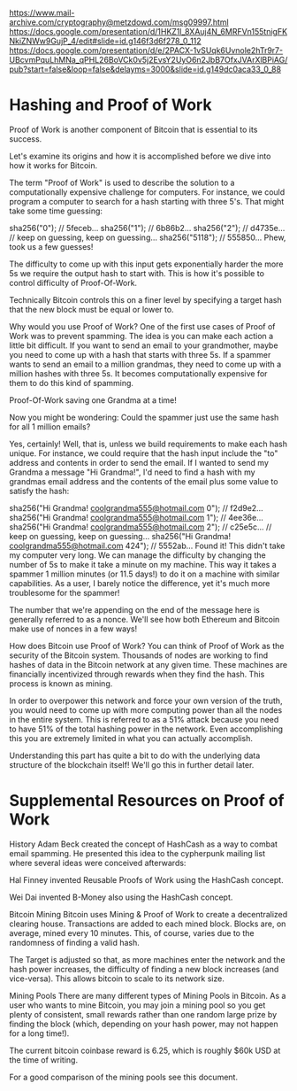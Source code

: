 https://www.mail-archive.com/cryptography@metzdowd.com/msg09997.html
https://docs.google.com/presentation/d/1HKZ1l_8XAuj4N_6MRFVn155tnigFKNkiZNWw9GujP_4/edit#slide=id.g146f3d6f278_0_112
https://docs.google.com/presentation/d/e/2PACX-1vSUqk6Uvnole2hTr9r7-UBcvmPquLhMNa_qPHL26BoVCk0v5j2EvsY2UyO6n2JbB7OfxJVArXlBPiAG/pub?start=false&loop=false&delayms=3000&slide=id.g149dc0aca33_0_88


# Hashing and Proof of Work
Proof of Work is another component of Bitcoin that is essential to its success.

Let's examine its origins and how it is accomplished before we dive into how it works for Bitcoin. 

The term "Proof of Work" is used to describe the solution to a computationally expensive challenge for computers. For instance, we could program a computer to search for a hash starting with three 5's. That might take some time guessing:

sha256("0"); // 5feceb…
sha256("1"); // 6b86b2…
sha256("2"); // d4735e…
// keep on guessing, keep on guessing…
sha256("5118"); // 555850…
Phew, took us a few guesses! 

The difficulty to come up with this input gets exponentially harder the more 5s we require the output hash to start with. This is how it's possible to control difficulty of Proof-Of-Work.

 Technically Bitcoin controls this on a finer level by specifying a target hash that the new block must be equal or lower to.

Why would you use Proof of Work?
One of the first use cases of Proof of Work was to prevent spamming. The idea is you can make each action a little bit difficult. If you want to send an email to your grandmother, maybe you need to come up with a hash that starts with three 5s. If a spammer wants to send an email to a million grandmas, they need to come up with a million hashes with three 5s. It becomes computationally expensive for them to do this kind of spamming.

 Proof-Of-Work saving one Grandma at a time!

Now you might be wondering: Could the spammer just use the same hash for all 1 million emails?

Yes, certainly! Well, that is, unless we build requirements to make each hash unique. For instance, we could require that the hash input include the "to" address and contents in order to send the email. If I wanted to send my Grandma a message "Hi Grandma!", I'd need to find a hash with my grandmas email address and the contents of the email plus some value to satisfy the hash:

sha256("Hi Grandma! coolgrandma555@hotmail.com 0"); // f2d9e2…
sha256("Hi Grandma! coolgrandma555@hotmail.com 1"); // 4ee36e…
sha256("Hi Grandma! coolgrandma555@hotmail.com 2"); // c25e5c…
// keep on guessing, keep on guessing…
sha256("Hi Grandma! coolgrandma555@hotmail.com 424"); // 5552ab…
 Found it! This didn't take my computer very long. We can manage the difficulty by changing the number of 5s to make it take a minute on my machine. This way it takes a spammer 1 million minutes (or 11.5 days!) to do it on a machine with similar capabilities. As a user, I barely notice the difference, yet it's much more troublesome for the spammer! 

 The number that we're appending on the end of the message here is generally referred to as a nonce. We'll see how both Ethereum and Bitcoin make use of nonces in a few ways!

How does Bitcoin use Proof of Work?
You can think of Proof of Work as the security of the Bitcoin system. Thousands of nodes are working to find hashes of data in the Bitcoin network at any given time. These machines are financially incentivized through rewards when they find the hash. This process is known as mining. 

In order to overpower this network and force your own version of the truth, you would need to come up with more computing power than all the nodes in the entire system. This is referred to as a 51% attack because you need to have 51% of the total hashing power in the network. Even accomplishing this you are extremely limited in what you can actually accomplish.

 Understanding this part has quite a bit to do with the underlying data structure of the blockchain itself! We'll go this in further detail later.

 
 
 # Supplemental Resources on Proof of Work
History
Adam Beck created the concept of HashCash as a way to combat email spamming. He presented this idea to the cypherpunk mailing list where several ideas were conceived afterwards:

Hal Finney invented Reusable Proofs of Work using the HashCash concept.

Wei Dai invented B-Money also using the HashCash concept.

Bitcoin Mining
Bitcoin uses Mining & Proof of Work to create a decentralized clearing house. Transactions are added to each mined block. Blocks are, on average, mined every 10 minutes. This, of course, varies due to the randomness of finding a valid hash.

The Target is adjusted so that, as more machines enter the network and the hash power increases, the difficulty of finding a new block increases (and vice-versa). This allows bitcoin to scale to its network size.

Mining Pools
There are many different types of Mining Pools in Bitcoin. As a user who wants to mine Bitcoin, you may join a mining pool so you get plenty of consistent, small rewards rather than one random large prize by finding the block (which, depending on your hash power, may not happen for a long time!).

 The current bitcoin coinbase reward is 6.25, which is roughly $60k USD at the time of writing.

For a good comparison of the mining pools see this document.